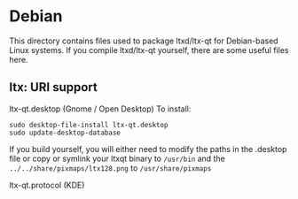 
Debian
====================
This directory contains files used to package ltxd/ltx-qt
for Debian-based Linux systems. If you compile ltxd/ltx-qt yourself, there are some useful files here.

## ltx: URI support ##


ltx-qt.desktop  (Gnome / Open Desktop)
To install:

	sudo desktop-file-install ltx-qt.desktop
	sudo update-desktop-database

If you build yourself, you will either need to modify the paths in
the .desktop file or copy or symlink your ltxqt binary to `/usr/bin`
and the `../../share/pixmaps/ltx128.png` to `/usr/share/pixmaps`

ltx-qt.protocol (KDE)

